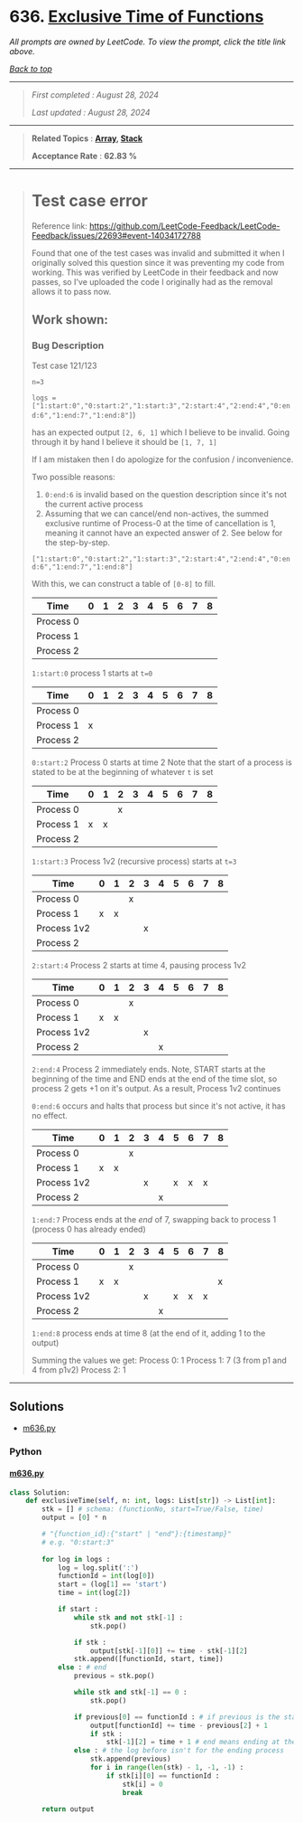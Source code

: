 # 636. [Exclusive Time of Functions](<https://leetcode.com/problems/exclusive-time-of-functions>)

*All prompts are owned by LeetCode. To view the prompt, click the title link above.*

*[Back to top](<../README.md>)*

------

> *First completed : August 28, 2024*
>
> *Last updated : August 28, 2024*

------

> **Related Topics** : **[Array](<by_topic/Array.md>), [Stack](<by_topic/Stack.md>)**
>
> **Acceptance Rate** : **62.83 %**

------

> # Test case error
> 
> Reference link: https://github.com/LeetCode-Feedback/LeetCode-Feedback/issues/22693#event-14034172788
> 
> Found that one of the test cases was invalid and submitted it when I originally solved this question since it was preventing my code from working. 
> This was verified by LeetCode in their feedback and now passes, so I've uploaded the code I originally had as the removal allows it to pass now.
> 
> ## Work shown:
> 
> ### Bug Description
> 
> Test case 121/123
> 
> `n=3`
> 
> `logs = ["1:start:0","0:start:2","1:start:3","2:start:4","2:end:4","0:end:6","1:end:7","1:end:8"]`)
> 
> has an expected output `[2, 6, 1]` which I believe to be invalid. Going through it by hand I believe it should be `[1, 7, 1]`
> 
> If I am mistaken then I do apologize for the confusion / inconvenience.
> 
> Two possible reasons:
> 1. `0:end:6` is invalid based on the question description since it's not the current active process
> 2. Assuming that we can cancel/end non-actives, the summed exclusive runtime of Process-0 at the time of cancellation is 1, meaning it cannot have an expected answer of 2. See below for the step-by-step.
> 
> 
>  `["1:start:0","0:start:2","1:start:3","2:start:4","2:end:4","0:end:6","1:end:7","1:end:8"]`
> 
> With this, we can construct a table of `[0-8]` to fill.
> 
> | Time      | 0   | 1   | 2   | 3   | 4   | 5   | 6   | 7   | 8   |  
> | --------- | --- | --- | --- | --- | --- | --- | --- | --- | --- |
> | Process 0 |     |     |     |     |     |     |     |     |     |     
> | Process 1 |     |     |     |     |     |     |     |     |     |     
> | Process 2 |     |     |     |     |     |     |     |     |     |     
> 
> `1:start:0` process 1 starts at `t=0`
> 
> | Time      | 0   | 1   | 2   | 3   | 4   | 5   | 6   | 7   | 8   |    
> | --------- | --- | --- | --- | --- | --- | --- | --- | --- | --- |
> | Process 0 |     |     |       |       |      |     |        |        |     |     
> | Process 1 |  x   |     |     |     |     |     |     |     |     |     
> | Process 2 |     |     |     |     |     |     |     |     |     |     
> 
> `0:start:2` Process 0 starts at time 2
> Note that the start of a process is stated to be at the beginning of whatever `t` is set
> 
> | Time            | 0   | 1   | 2   | 3   | 4   | 5   | 6   | 7   | 8   |   
> | ---------      | --- | --- | --- | --- | --- | --- | --- | --- | --- |
> | Process 0     |       |      |  x   |     |     |     |     |     |     |     
> | Process 1     |   x  |  x   |     |     |     |     |     |     |     |     
> | Process 2     |     |     |     |     |     |     |     |     |     |     
> 
> `1:start:3` Process 1v2 (recursive process) starts at `t=3`
> 
> | Time              | 0   | 1   | 2     | 3   | 4   | 5   | 6   | 7   | 8   |     
> | ---------        | --- | --- | --- | --- | --- | --- | --- | --- | --- |
> | Process 0       |       |      |  x   |     |     |     |     |     |     |     
> | Process 1       |   x  |  x   |      |     |     |     |     |     |     |    
> | Process 1v2    |      |      |      | x    |     |     |     |     |     |   
> | Process 2       |      |      |      |     |     |     |     |     |     |     
> 
> 
> `2:start:4` Process 2 starts at time 4, pausing process 1v2
> 
> | Time              | 0   | 1   | 2     | 3   | 4   | 5   | 6   | 7   | 8   |   
> | ---------        | --- | --- | --- | --- | --- | --- | --- | --- | --- |
> | Process 0       |       |      |  x   |       |     |     |     |     |     |     
> | Process 1       |   x  |  x   |      |       |     |     |     |     |     |     
> | Process 1v2    |      |      |      | x     |     |     |     |     |     |     
> | Process 2       |      |      |      |        | x     |     |     |     |     |   
> 
> `2:end:4` Process 2 immediately ends. Note, START starts at the beginning of the time and END ends at the end of the time slot, so process 2 gets +1 on it's output.
> As a result, Process 1v2 continues
> 
> `0:end:6` occurs and halts that process but since it's not active, it has no effect.
> 
> | Time              | 0   | 1   | 2     | 3   | 4    | 5   | 6       | 7   | 8       |
> | ---------        | --- | --- | --- | --- | --- | --- | ---    | --- | --- |
> | Process 0       |       |      |  x   |       |      |      |          |     |         |
> | Process 1       |   x  |  x   |      |       |       |      |         |     |         |
> | Process 1v2    |      |      |      | x     |       | x   |  x      | x   |         |
> | Process 2       |      |      |      |        | x     |     |         |     |        |
> 
> `1:end:7` Process ends at the *end* of 7, swapping back to process 1 (process 0 has already ended)
> 
> | Time              | 0   | 1   | 2     | 3   | 4    | 5   | 6       | 7   | 8       |
> | ---------        | --- | --- | --- | --- | --- | --- | ---    | --- |--- |
> | Process 0       |       |      |  x   |       |      |      |          |     |     |    
> | Process 1       |   x  |  x   |      |       |       |      |         |     |  x   |  
> | Process 1v2    |      |      |      | x     |       | x   |  x      | x   |     |   
> | Process 2       |      |      |      |        | x     |     |         |     |     |    
> 
> `1:end:8` process ends at time 8 (at the end of it, adding 1 to the output)
> 
> Summing the values we get:
> Process 0: 1
> Process 1: 7 (3 from p1 and 4 from p1v2)
> Process 2: 1
> 

------

## Solutions

- [m636.py](<../my-submissions/m636.py>)
### Python
#### [m636.py](<../my-submissions/m636.py>)
```Python
class Solution:
    def exclusiveTime(self, n: int, logs: List[str]) -> List[int]:
        stk = [] # schema: (functionNo, start=True/False, time)
        output = [0] * n

        # "{function_id}:{"start" | "end"}:{timestamp}"
        # e.g. "0:start:3"
        
        for log in logs :
            log = log.split(':')
            functionId = int(log[0])
            start = (log[1] == 'start')
            time = int(log[2])

            if start :
                while stk and not stk[-1] :
                    stk.pop()

                if stk :
                    output[stk[-1][0]] += time - stk[-1][2]
                stk.append([functionId, start, time])
            else : # end
                previous = stk.pop()

                while stk and stk[-1] == 0 :
                    stk.pop()

                if previous[0] == functionId : # if previous is the start of the current process
                    output[functionId] += time - previous[2] + 1
                    if stk :
                        stk[-1][2] = time + 1 # end means ending at the end of time ___
                else : # the log before isn't for the ending process
                    stk.append(previous)
                    for i in range(len(stk) - 1, -1, -1) :
                        if stk[i][0] == functionId :
                            stk[i] = 0
                            break

        return output

```

